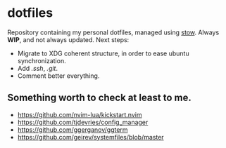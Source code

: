 # dotfiles

Repository containing my personal dotfiles, managed using [stow](https://www.gnu.org/software/stow/).
Always **WIP**, and not always updated. Next steps:
- Migrate to XDG coherent structure, in order to ease ubuntu synchronization.
- Add *.ssh*, *.git*.
- Comment better everything.

## Something worth to check at least to me.

- https://github.com/nvim-lua/kickstart.nvim
- https://github.com/tjdevries/config_manager
- https://github.com/ggerganov/ggterm
- https://github.com/geirev/systemfiles/blob/master
